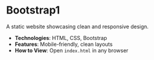 # Bootstrap1
A static website showcasing clean and responsive design.
- **Technologies**: HTML, CSS, Bootstrap
- **Features**: Mobile-friendly, clean layouts
- **How to View**: Open `index.html` in any browser